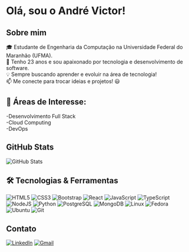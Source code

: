 # Olá, sou o André Victor!
## Sobre mim
🎓 Estudante de Engenharia da Computação na Universidade Federal do Maranhão (UFMA).<br>
📌 Tenho 23 anos e sou apaixonado por tecnologia e desenvolvimento de software.<br>
💡 Sempre buscando aprender e evoluir na área de tecnologia!<br>
📫 Me conecte para trocar ideias e projetos! 😃<br>

## 🚀 Áreas de Interesse:<br>
-Desenvolvimento Full Stack <br>
-Cloud Computing<br>
-DevOps<br>

## GitHub Stats

![GitHub Stats](https://github-readme-stats.vercel.app/api?username=Andrevictor20&theme=transparent&bg_color=000&border_color=30A3DC&show_icons=true&icon_color=30A3DC&title_color=E94D5F&text_color=FFF)


## 🛠️ Tecnologias & Ferramentas

![HTML5](https://img.shields.io/badge/HTML5-E34F26?style=for-the-badge&logo=html5&logoColor=white)
![CSS3](https://img.shields.io/badge/CSS3-1572B6?style=for-the-badge&logo=css3&logoColor=white)
![Bootstrap](https://img.shields.io/badge/-boostrap-0D1117?style=for-the-badge&logo=bootstrap&labelColor=0D1117)
![React](https://img.shields.io/badge/React-20232A?style=for-the-badge&logo=react&logoColor=61DAFB)
![JavaScript](https://img.shields.io/badge/JavaScript-F7DF1E?style=for-the-badge&logo=javascript&logoColor=black)
![TypeScript](https://img.shields.io/badge/TypeScript-007ACC?style=for-the-badge&logo=typescript&logoColor=white)
![NodeJS](https://img.shields.io/badge/node.js-6DA55F?style=for-the-badge&logo=node.js&logoColor=white)
![Python](https://img.shields.io/badge/python-3670A0?style=for-the-badge&logo=python&logoColor=ffdd54)
![PostgreSQL](https://img.shields.io/badge/PostgreSQL-000?style=for-the-badge&logo=postgresql)
![MongoDB](https://img.shields.io/badge/MongoDB-%234ea94b.svg?style=for-the-badge&logo=mongodb&logoColor=white)
![Linux](https://img.shields.io/badge/Linux-000?style=for-the-badge&logo=linux&logoColor=FCC624)
![Fedora](https://img.shields.io/badge/Fedora-294172?style=for-the-badge&logo=fedora&logoColor=white)
![Ubuntu](https://img.shields.io/badge/Ubuntu-35495E?style=for-the-badge&logo=ubuntu&logoColor=2CA5E0)
![Git](https://img.shields.io/badge/GIT-E44C30?style=for-the-badge&logo=git&logoColor=white)

## Contato
[![LinkedIn](https://img.shields.io/badge/LinkedIn-0077B5?style=for-the-badge&logo=linkedin&logoColor=white)](www.linkedin.com/in/andré-victor-macedo-pereira-269534287)
[![Gmail](https://img.shields.io/badge/Gmail-333333?style=for-the-badge&logo=gmail&logoColor=red)](mailto:victorandre280@gmail.com)
